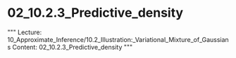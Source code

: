 # 02_10.2.3_Predictive_density

"""
Lecture: 10_Approximate_Inference/10.2_Illustration:_Variational_Mixture_of_Gaussians
Content: 02_10.2.3_Predictive_density
"""

